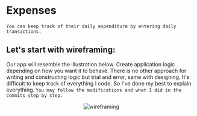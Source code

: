 # Expenses

`You can keep track of their daily expenditure by entering daily transactions.`

## Let's start with wireframing:

Our app will resemble the illustration below. Create application logic depending on how you want it to behave. There is no other approach for writing and constructing logic but trial and error, same with designing. It's difficult to keep track of everything I code. So I've done my best to explain everything. `You may follow the modifications and what I did in the commits step by step.`

<p align="center">
  <img src="https://user-images.githubusercontent.com/47301282/119976799-431f5c00-bfd5-11eb-8826-68b1ee5e3023.png" alt="wireframing"/>
</p>
